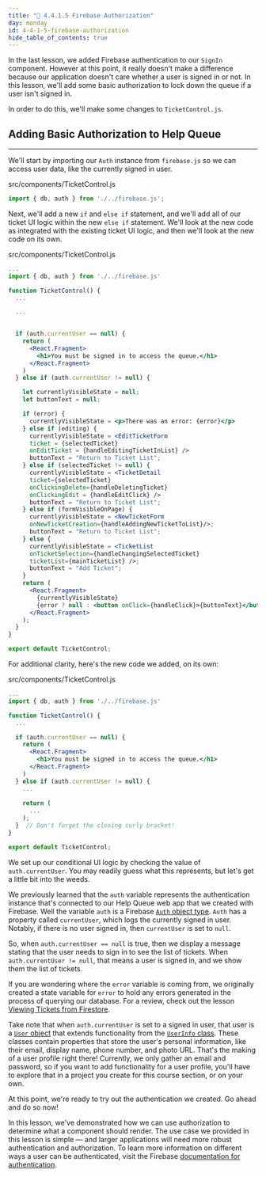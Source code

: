 ```yaml
---
title: "📓 4.4.1.5 Firebase Authorization"
day: monday
id: 4-4-1-5-firebase-authorization
hide_table_of_contents: true
---
```


In the last lesson, we added Firebase authentication to our `SignIn` component. However at this point, it really doesn't make a difference because our application doesn't care whether a user is signed in or not. In this lesson, we'll add some basic authorization to lock down the queue if a user isn't signed in.

In order to do this, we'll make some changes to `TicketControl.js`.

## Adding Basic Authorization to Help Queue
---

We'll start by importing our `Auth` instance from `firebase.js` so we can access user data, like the currently signed in user.

<div class="filename">src/components/TicketControl.js</div>

```js
import { db, auth } from './../firebase.js';
```

Next, we'll add a new `if` and `else if` statement, and we'll add all of our ticket UI logic within the new `else if` statement. We'll look at the new code as integrated with the existing ticket UI logic, and then we'll look at the new code on its own.  

<div class="filename">src/components/TicketControl.js</div>

```jsx
...
import { db, auth } from './../firebase.js'

function TicketControl() {
  ...

  ...
  

  if (auth.currentUser == null) {
    return (
      <React.Fragment>
        <h1>You must be signed in to access the queue.</h1>
      </React.Fragment>
    )
  } else if (auth.currentUser != null) {

    let currentlyVisibleState = null;
    let buttonText = null; 

    if (error) {
      currentlyVisibleState = <p>There was an error: {error}</p>
    } else if (editing) {      
      currentlyVisibleState = <EditTicketForm 
      ticket = {selectedTicket} 
      onEditTicket = {handleEditingTicketInList} />
      buttonText = "Return to Ticket List";
    } else if (selectedTicket != null) {
      currentlyVisibleState = <TicketDetail 
      ticket={selectedTicket} 
      onClickingDelete={handleDeletingTicket}
      onClickingEdit = {handleEditClick} />
      buttonText = "Return to Ticket List";
    } else if (formVisibleOnPage) {
      currentlyVisibleState = <NewTicketForm 
      onNewTicketCreation={handleAddingNewTicketToList}/>;
      buttonText = "Return to Ticket List"; 
    } else {
      currentlyVisibleState = <TicketList 
      onTicketSelection={handleChangingSelectedTicket} 
      ticketList={mainTicketList} />;
      buttonText = "Add Ticket"; 
    }
    return (
      <React.Fragment>
        {currentlyVisibleState}
        {error ? null : <button onClick={handleClick}>{buttonText}</button>} 
      </React.Fragment>
    );
  }
}

export default TicketControl;
```

For additional clarity, here's the new code we added, on its own:

<div class="filename">src/components/TicketControl.js</div>

```jsx
...
import { db, auth } from './../firebase.js'

function TicketControl() {
  ...

  if (auth.currentUser == null) {
    return (
      <React.Fragment>
        <h1>You must be signed in to access the queue.</h1>
      </React.Fragment>
    )
  } else if (auth.currentUser != null) {
    ... 
    
    return (
      ...
    );
  }  // Don't forget the closing curly bracket!
}

export default TicketControl;
```

We set up our conditional UI logic by checking the value of `auth.currentUser`. You may readily guess what this represents, but let's get a little bit into the weeds. 

We previously learned that the `auth` variable represents the authentication instance that's connected to our Help Queue web app that we created with Firebase. Well the variable `auth` is a Firebase [`Auth` object type](https://firebase.google.com/docs/reference/js/auth.auth.md#auth_interface). `Auth` has a property called `currentUser`, which logs the currently signed in user. Notably, if there is no user signed in, then `currentUser` is set to `null`. 

So, when `auth.currentUser == null` is true, then we display a message stating that the user needs to sign in to see the list of tickets. When `auth.currentUser != null`, that means a user is signed in, and we show them the list of tickets. 

If you are wondering where the `error` variable is coming from, we originally created a state variable for `error` to hold any errors generated in the process of querying our database. For a review, check out the lesson [Viewing Tickets from Firestore](/react/react-with-nosql/4-4-0-13-viewing-tickets-from-firestore).

Take note that when `auth.currentUser` is set to a signed in user, that user is a [`User` object](https://firebase.google.com/docs/reference/js/auth.user.md#user_interface) that extends functionality from the [`UserInfo` class](https://firebase.google.com/docs/reference/js/auth.userinfo.md#userinfo_interface). These classes contain properties that store the user's personal information, like their email, display name, phone number, and photo URL. That's the making of a user profile right there! Currently, we only gather an email and password, so if you want to add functionality for a user profile, you'll have to explore that in a project you create for this course section, or on your own. 

At this point, we're ready to try out the authentication we created. Go ahead and do so now!

In this lesson, we've demonstrated how we can use authorization to determine what a component should render. The use case we provided in this lesson is simple — and larger applications will need more robust authentication and authorization. To learn more information on different ways a user can be authenticated, visit the Firebase [documentation for authentication](https://firebase.google.com/docs/auth/web/start).

